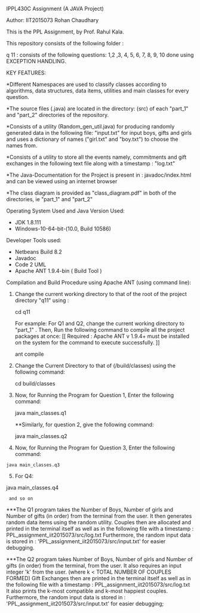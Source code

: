 IPPL430C Assignment
(A JAVA Project)

Author:
IIT2015073
Rohan Chaudhary

This is the PPL Assignment, by Prof. Rahul Kala.


This repository consists of the following folder : 



q 11 : consists of the following questions: 1,2 ,3, 4, 5, 6, 7, 8, 9, 10 done using EXCEPTION HANDLING.



KEY FEATURES:

*Different Namespaces are used to classify classes according to algorithms, data structures, data items, utilities and main classes for every question.

*The source files (.java) are located in the directory: (src) 
 of each "part_1" and "part_2" directories of the repository.

*Consists of a utility (Random_gen_util.java) for producing randomly generated data in the following file: "input.txt"
 for input boys, gifts and girls and uses a 
 dictionary of names ("girl.txt" and "boy.txt") to choose the names from.

*Consists of a utility to store all the events namely, commitments and gift exchanges in the
 following text file along with a timestamp :    "log.txt"

*The Java-Documentation for the Project is present in : javadoc/index.html   
 and can be viewed using an internet browser

*The class diagram is provided as "class_diagram.pdf" in both of the directories, ie "part_1" and "part_2"



Operating System Used and Java Version Used: 

* JDK 1.8.111
* Windows-10-64-bit-(10.0, Build 10586)



Developer Tools used:

* Netbeans Build 8.2
* Javadoc  
* Code 2 UML 
* Apache ANT 1.9.4-bin ( Build Tool )



Compilation and Build Procedure using Apache ANT (using command line):

1. Change the current working directory to that of the root of the project directory "q11"  using :

    cd q11
   
   For example: For Q1 and Q2, change the current working directory to "part_1" .
   Then, Run the following command to compile all the project packages at once: 
   [[ Required : Apache ANT v 1.9.4+ must be installed on the system for the command to execute successfully. ]] 
   
    ant compile


2. Change the Current Directory to that of (/build/classes) using the following command:

    cd build/classes


3. Now, for Running the Program for Question 1, Enter the following command:

    java main_classes.q1


   **Similarly, for question 2, give the following command:
  
    java main_classes.q2



  4. Now, for Running the Program for Question 3, Enter the following command:

    java main_classes.q3

 5.   For Q4:

  java main_classes.q4
  
     and so on



***The Q1 program takes the Number of Boys, Number of girls and Number of gifts (in order) from the terminal from the user.
   It then generates random data items using the random utility.
   Couples then are allocated and printed in the terminal itself as well as in the following file with a timestamp : PPL_assignment_iit2015073/src/log.txt
   Furthermore, the random input data is stored in : 'PPL_assignment_iit2015073/src/input.txt' for easier debugging.



***The Q2 program takes Number of Boys, Number of girls and Number of gifts (in order) from the terminal, from the user.
   It also requires an input integer 'k' from the user. (where k < TOTAL NUMBER OF COUPLES FORMED)
   Gift Exchanges then are printed in the terminal itself as well as in the following file with a timestamp : PPL_assignment_iit2015073/src/log.txt
   It also prints the k-most compatible and k-most happiest couples.
   Furthermore, the random input data is stored in : 'PPL_assignment_iit2015073/src/input.txt' for easier debugging;

